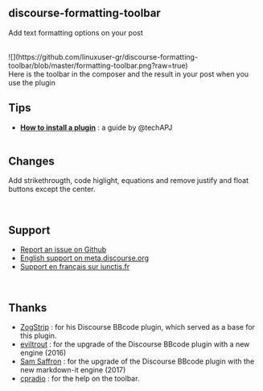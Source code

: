 ## discourse-formatting-toolbar

Add text formatting options on your post

<br>
![](https://github.com/linuxuser-gr/discourse-formatting-toolbar/blob/master/formatting-toolbar.png?raw=true)
<br>Here is the toolbar in the composer and the result in your post when you use the plugin



<br>

## Tips

- [**How to install a plugin**](https://meta.discourse.org/t/install-a-plugin/19157) : a guide by @techAPJ<br><br>

## Changes
Add strikethrougth, code higlight, equations and remove justify and float buttons except the center.

<br>

## Support

- [Report an issue on Github](https://github.com/iunctis/discourse-formatting-toolbar/issues)
- [English support on meta.discourse.org](https://meta.discourse.org/t/formatting-toolbar/40649)
- [Support en français sur iunctis.fr](https://iunctis.fr/t/formatting-toolbar-options-de-mise-en-forme/4244)


<br>

## Thanks

 - [ZogStrip](https://github.com/discourse/vbulletin-bbcode) : for his Discourse BBcode plugin, which served as a base for this plugin.
 - [eviltrout](https://github.com/eviltrout) : for the upgrade of the Discourse BBcode plugin with a new engine (2016)
 - [Sam Saffron](https://github.com/SamSaffron) : for the upgrade of the Discourse BBcode plugin with the new markdown-it engine (2017)
 - [cpradio](https://github.com/cpradio) : for the help on the toolbar.
